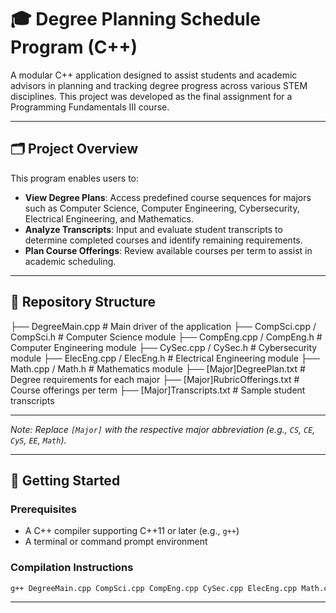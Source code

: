 # 🎓 Degree Planning Schedule Program (C++)

A modular C++ application designed to assist students and academic advisors in planning and tracking degree progress across various STEM disciplines. This project was developed as the final assignment for a Programming Fundamentals III course.

---

## 🗂️ Project Overview

This program enables users to:

- **View Degree Plans**: Access predefined course sequences for majors such as Computer Science, Computer Engineering, Cybersecurity, Electrical Engineering, and Mathematics.
- **Analyze Transcripts**: Input and evaluate student transcripts to determine completed courses and identify remaining requirements.
- **Plan Course Offerings**: Review available courses per term to assist in academic scheduling.

---

## 📁 Repository Structure

├── DegreeMain.cpp # Main driver of the application ├── CompSci.cpp / CompSci.h # Computer Science module ├── CompEng.cpp / CompEng.h # Computer Engineering module ├── CySec.cpp / CySec.h # Cybersecurity module ├── ElecEng.cpp / ElecEng.h # Electrical Engineering module ├── Math.cpp / Math.h # Mathematics module ├── [Major]DegreePlan.txt # Degree requirements for each major ├── [Major]RubricOfferings.txt # Course offerings per term ├── [Major]Transcripts.txt # Sample student transcripts

---


*Note: Replace `[Major]` with the respective major abbreviation (e.g., `CS`, `CE`, `CyS`, `EE`, `Math`).*

---

## 🚀 Getting Started

### Prerequisites

- A C++ compiler supporting C++11 or later (e.g., `g++`)
- A terminal or command prompt environment

### Compilation Instructions

```bash
g++ DegreeMain.cpp CompSci.cpp CompEng.cpp CySec.cpp ElecEng.cpp Math.cpp -o DegreePlanner
```

---

